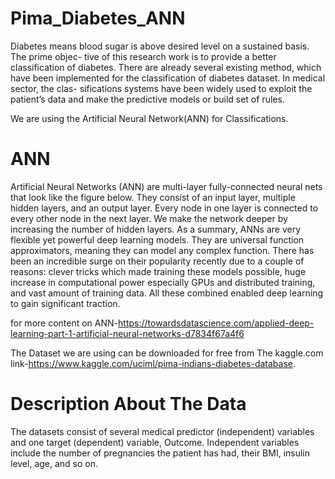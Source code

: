 # Pima_Diabetes_ANN

Diabetes means blood sugar is above desired level on a sustained basis. The prime objec-
tive of this research work is to provide a better classification of diabetes. There are already several existing 
method, which have been implemented for the classification of diabetes dataset. In medical sector, the clas-
sifications systems have been widely used to exploit the patient’s data and make the predictive models or 
build set of rules. 

We are using the Artificial Neural Network(ANN) for  Classifications.

# ANN
Artificial Neural Networks (ANN) are multi-layer fully-connected neural nets that look like the figure below. They consist of an input layer, multiple hidden layers, and an output layer. Every node in one layer is connected to every other node in the next layer. We make the network deeper by increasing the number of hidden layers.
As a summary, ANNs are very flexible yet powerful deep learning models. They are universal function approximators, meaning they can model any complex function. There has been an incredible surge on their popularity recently due to a couple of reasons: clever tricks which made training these models possible, huge increase in computational power especially GPUs and distributed training, and vast amount of training data. All these combined enabled deep learning to gain significant traction.

for more content on ANN-https://towardsdatascience.com/applied-deep-learning-part-1-artificial-neural-networks-d7834f67a4f6

The Dataset we are using can be downloaded for free from The kaggle.com 
link-https://www.kaggle.com/uciml/pima-indians-diabetes-database.

# Description About The Data
The datasets consist of several medical predictor (independent) variables and one target (dependent) variable, Outcome. Independent variables include the number of pregnancies the patient has had, their BMI, insulin level, age, and so on.
